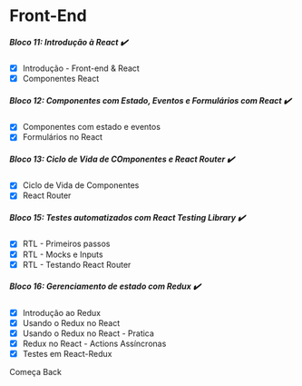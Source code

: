 # Front-End 

##### Bloco 11: Introdução à React ✔️
- [x] Introdução - Front-end & React
- [x] Componentes React

##### Bloco 12: Componentes com Estado, Eventos e Formulários com React ✔️
- [x] Componentes com estado e eventos
- [x] Formulários no React

##### Bloco 13: Ciclo de Vida de COmponentes e React Router ✔️
- [x] Ciclo de Vida de Componentes
- [x] React Router

##### Bloco 15: Testes automatizados com React Testing Library ✔️
- [x] RTL - Primeiros passos
- [x] RTL - Mocks e Inputs
- [x] RTL - Testando React Router

##### Bloco 16: Gerenciamento de estado com Redux ✔️
- [x] Introdução ao Redux
- [x] Usando o Redux no React
- [x] Usando o Redux no React - Pratica
- [x] Redux no React - Actions Assíncronas
- [x] Testes em React-Redux

Começa Back